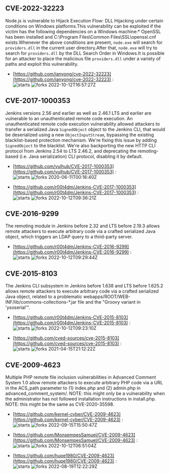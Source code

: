 ## CVE-2022-32223
 Node.js is vulnerable to Hijack Execution Flow: DLL Hijacking under certain conditions on Windows platforms.This vulnerability can be exploited if the victim has the following dependencies on a Windows machine:* OpenSSL has been installed and C:\Program Files\Common Files\SSL\openssl.cnf exists.Whenever the above conditions are present, `node.exe` will search for `providers.dll` in the current user directory.After that, `node.exe` will try to search for `providers.dll` by the DLL Search Order in Windows.It is possible for an attacker to place the malicious file `providers.dll` under a variety of paths and exploit this vulnerability.

- [https://github.com/ianyong/cve-2022-32223](https://github.com/ianyong/cve-2022-32223) :  
![starts](https://img.shields.io/github/stars/ianyong/cve-2022-32223.svg) 
![forks](https://img.shields.io/github/forks/ianyong/cve-2022-32223.svg) 
2022-10-12T16:57:27Z

## CVE-2017-1000353
 Jenkins versions 2.56 and earlier as well as 2.46.1 LTS and earlier are vulnerable to an unauthenticated remote code execution. An unauthenticated remote code execution vulnerability allowed attackers to transfer a serialized Java `SignedObject` object to the Jenkins CLI, that would be deserialized using a new `ObjectInputStream`, bypassing the existing blacklist-based protection mechanism. We're fixing this issue by adding `SignedObject` to the blacklist. We're also backporting the new HTTP CLI protocol from Jenkins 2.54 to LTS 2.46.2, and deprecating the remoting-based (i.e. Java serialization) CLI protocol, disabling it by default.

- [https://github.com/vulhub/CVE-2017-1000353](https://github.com/vulhub/CVE-2017-1000353) :  
![starts](https://img.shields.io/github/stars/vulhub/CVE-2017-1000353.svg) 
![forks](https://img.shields.io/github/forks/vulhub/CVE-2017-1000353.svg) 
2020-06-11T00:16:40Z

- [https://github.com/r00t4dm/Jenkins-CVE-2017-1000353](https://github.com/r00t4dm/Jenkins-CVE-2017-1000353) :  
![starts](https://img.shields.io/github/stars/r00t4dm/Jenkins-CVE-2017-1000353.svg) 
![forks](https://img.shields.io/github/forks/r00t4dm/Jenkins-CVE-2017-1000353.svg) 
2022-10-12T09:36:21Z

## CVE-2016-9299
 The remoting module in Jenkins before 2.32 and LTS before 2.19.3 allows remote attackers to execute arbitrary code via a crafted serialized Java object, which triggers an LDAP query to a third-party server.

- [https://github.com/r00t4dm/Jenkins-CVE-2016-9299](https://github.com/r00t4dm/Jenkins-CVE-2016-9299) :  
![starts](https://img.shields.io/github/stars/r00t4dm/Jenkins-CVE-2016-9299.svg) 
![forks](https://img.shields.io/github/forks/r00t4dm/Jenkins-CVE-2016-9299.svg) 
2022-10-12T09:29:44Z

## CVE-2015-8103
 The Jenkins CLI subsystem in Jenkins before 1.638 and LTS before 1.625.2 allows remote attackers to execute arbitrary code via a crafted serialized Java object, related to a problematic webapps/ROOT/WEB-INF/lib/commons-collections-*.jar file and the "Groovy variant in 'ysoserial'".

- [https://github.com/r00t4dm/Jenkins-CVE-2015-8103](https://github.com/r00t4dm/Jenkins-CVE-2015-8103) :  
![starts](https://img.shields.io/github/stars/r00t4dm/Jenkins-CVE-2015-8103.svg) 
![forks](https://img.shields.io/github/forks/r00t4dm/Jenkins-CVE-2015-8103.svg) 
2022-10-12T09:23:10Z

- [https://github.com/cved-sources/cve-2015-8103](https://github.com/cved-sources/cve-2015-8103) :  
![starts](https://img.shields.io/github/stars/cved-sources/cve-2015-8103.svg) 
![forks](https://img.shields.io/github/forks/cved-sources/cve-2015-8103.svg) 
2021-04-15T21:12:22Z

## CVE-2009-4623
 Multiple PHP remote file inclusion vulnerabilities in Advanced Comment System 1.0 allow remote attackers to execute arbitrary PHP code via a URL in the ACS_path parameter to (1) index.php and (2) admin.php in advanced_comment_system/. NOTE: this might only be a vulnerability when the administrator has not followed installation instructions in install.php. NOTE: this might be the same as CVE-2020-35598.

- [https://github.com/kernel-cyber/CVE-2009-4623](https://github.com/kernel-cyber/CVE-2009-4623) :  
![starts](https://img.shields.io/github/stars/kernel-cyber/CVE-2009-4623.svg) 
![forks](https://img.shields.io/github/forks/kernel-cyber/CVE-2009-4623.svg) 
2022-09-15T15:50:47Z

- [https://github.com/MonsempesSamuel/CVE-2009-4623](https://github.com/MonsempesSamuel/CVE-2009-4623) :  
![starts](https://img.shields.io/github/stars/MonsempesSamuel/CVE-2009-4623.svg) 
![forks](https://img.shields.io/github/forks/MonsempesSamuel/CVE-2009-4623.svg) 
2022-10-12T06:51:04Z

- [https://github.com/hupe1980/CVE-2009-4623](https://github.com/hupe1980/CVE-2009-4623) :  
![starts](https://img.shields.io/github/stars/hupe1980/CVE-2009-4623.svg) 
![forks](https://img.shields.io/github/forks/hupe1980/CVE-2009-4623.svg) 
2022-08-19T12:22:29Z

